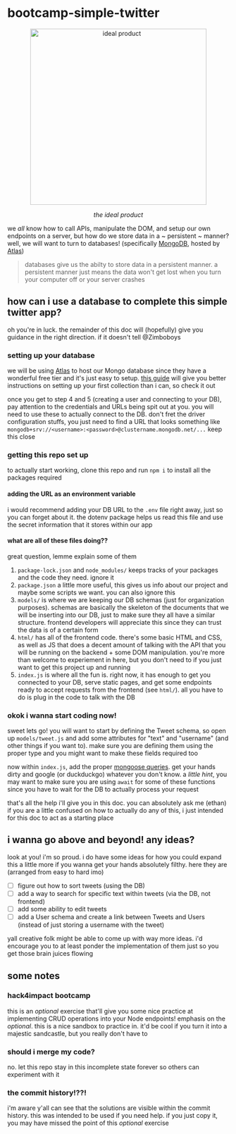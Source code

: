 # bootcamp-simple-twitter

<p align="center">
  <img width="400" alt="ideal product" src="https://user-images.githubusercontent.com/18134219/101709717-9e748680-3a55-11eb-8bc3-28a8dfa38ff1.png">
  <p align="center"><em>the ideal product</em></p>
</p>

we _all_ know how to call APIs, manipulate the DOM, and setup our own endpoints on a server,
but how do we store data in a ~ persistent ~ manner? well, we will want to turn to databases!
(specifically [MongoDB](https://www.mongodb.com/), hosted by [Atlas](https://www.mongodb.com/cloud/atlas))

> databases give us the abilty to store data in a persistent manner. a persistent manner just
> means the data won't get lost when you turn your computer off or your server crashes

## how can i use a database to complete this simple twitter app?
oh you're in luck. the remainder of this doc will (hopefully) give you guidance in the right
direction. if it doesn't tell @Zimboboys

### setting up your database
we will be using [Atlas](https://www.mongodb.com/cloud/atlas) to host our Mongo database since
they have a wonderful free tier and it's just easy to setup. [this guide](https://docs.atlas.mongodb.com/getting-started/)
will give you better instructions on setting up your first collection than i can, so check it out

once you get to step 4 and 5 (creating a user and connecting to your DB), pay attention to the
credentials and URLs being spit out at you. you will need to use these to actually connect to the DB.
don't fret the driver configuration stuffs, you just need to find a URL that looks something like
`mongodb+srv://<username>:<password>@clustername.mongodb.net/...`  keep this close

### getting this repo set up
to actually start working, clone this repo and run `npm i` to install all the packages required

#### adding the URL as an environment variable
i would recommend adding your DB URL to the `.env` file right away, just so you can forget about it.
the dotenv package helps us read this file and use the secret information that it stores within our app

#### what are all of these files doing??
great question, lemme explain some of them
1. `package-lock.json` and `node_modules/` keeps tracks of your packages and the code they need. ignore it
2. `package.json` a little more useful, this gives us info about our project and maybe some scripts we want.
you can also ignore this
3. `models/` is where we are keeping our DB schemas (just for organization purposes). schemas are basically the
skeleton of the documents that we will be inserting into our DB, just to make sure they all have a similar structure.
frontend developers will appreciate this since they can trust the data is of a certain form
4. `html/` has all of the frontend code. there's some basic HTML and CSS, as well as JS that does a decent amount
of talking with the API that you will be running on the backend + some DOM manipulation. you're more than welcome
to experiement in here, but you don't need to if you just want to get this project up and running
5. `index.js` is where all the fun is. right now, it has enough to get you connected to your DB, serve static pages, and 
get some endpoints ready to accept requests from the frontend (see `html/`). all you have to do is plug in the code
to talk with the DB

### okok i wanna start coding now!
sweet lets go! you will want to start by defining the Tweet schema, so open up `models/tweet.js` and add some
attributes for "text" and "username" (and other things if you want to). make sure you are defining them using the
proper type and you might want to make these fields required too

now within `index.js`, add the proper [mongoose queries](https://mongoosejs.com/docs/queries.html). get your hands
dirty and google (or duckduckgo) whatever you don't know. a _little hint_, you may want to make sure you are using
`await` for some of these functions since you have to wait for the DB to actually process your request

that's all the help i'll give you in this doc. you can absolutely ask me (ethan) if you are a little confused on how
to actually do any of this, i just intended for this doc to act as a starting place

## i wanna go above and beyond! any ideas?
look at you! i'm so proud. i do have some ideas for how you could expand this a little more if you wanna get your hands
absolutely filthy. here they are (arranged from easy to hard imo)

- [ ] figure out how to sort tweets (using the DB)
- [ ] add a way to search for specific text within tweets (via the DB, not frontend)
- [ ] add some ability to edit tweets
- [ ] add a User schema and create a link between Tweets and Users (instead of just storing a username with the tweet)

yall creative folk might be able to come up with way more ideas. i'd encourage you to at least ponder the
implementation of them just so you get those brain juices flowing

## some notes
### hack4impact bootcamp
this is an _optional_ exercise that'll give you some nice practice at implementing CRUD operations
into your Node endpoints! emphasis on the _optional_. this is a nice sandbox to practice in.
it'd be cool if you turn it into a majestic sandcastle, but you really don't have to

### should i merge my code?
no. let this repo stay in this incomplete state forever so others can experiment with it

### the commit history!??!
i'm aware y'all can see that the solutions are visible within the commit history. this was
intended to be used if you need help. if you just copy it, you may have missed the point of
this _optional_ exercise

